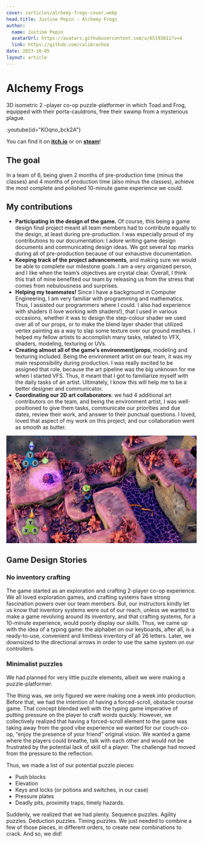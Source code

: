 ```yaml
---
cover: /articles/alchemy-frogs-cover.webp
head.title: Justine Pepin - Alchemy Frogs
author:
  name: Justine Pepin
  avatarUrl: https://avatars.githubusercontent.com/u/65193811?v=4
  link: https://github.com/calibrachoa
date: 2023-10-05
layout: article
---
```


# Alchemy Frogs

3D isometric 2 -player co-op puzzle-platformer in which Toad and Frog, equipped with their porta-cauldrons, free their swamp from a mysterious plague. 

:youtube{id="KOqno_bck2A"}

You can find it on [**itch.io**](https://alchemyfrogs.itch.io/alchemy-frogs) or on [**steam**](https://store.steampowered.com/app/2684830/Alchemy_Frogs/)!

## The goal

In a team of 6, being given 2 months of pre-production time (minus the classes) and 4 months of production time (also minus the classes), achieve the most complete and polished 10-minute game experience we could. 

## My contributions

- **Participating in the design of the game.** Of course, this being a game design final project meant all team members had to contribute equally to the design, at least during pre-production. I was especially proud of my contributions to our documentation: I adore writing game design documents and communicating design ideas. We got several top marks during all of pre-production because of our exhaustive documentation.
- **Keeping track of the project advancements**, and making sure we would be able to complete our milestone goals. I am a very organized person, and I like when the team’s objectives are crystal clear. Overall, I think this trait of mine benefited our team by releasing us from the stress that comes from nebulousness and surprises. 
- **Helping my teammates!** Since I have a background in Computer Engineering, I am very familiar with programming and mathematics. Thus, I assisted our programmers where I could. I also had experience with shaders (I love working with shaders!), that I used in various occasions, whether it was to design the step-colour shader we used over all of our props, or to make the blend layer shader that utilized vertex painting as a way to slap some texture over our ground meshes. I helped my fellow artists to accomplish many tasks, related to VFX, shaders, modeling, texturing or UVs.
- **Creating almost all of the game’s environment/props**, modeling and texturing included. Being the environment artist on our team, it was my main responsibility during production. I was really excited to be assigned that role, because the art pipeline was the big unknown for me when I started VFS. Thus, it meant that I got to familiarize myself with the daily tasks of an artist. Ultimately, I know this will help me to be a better designer and communicator.
- **Coordinating our 2D art collaborators**: we had 4 additional art contributors on the team, and being the environment artist, I was well-positioned to give them tasks, communicate our priorities and due dates, review their work, and answer to their punctual questions. I loved, loved that aspect of my work on this project, and our collaboration went as smooth as butter.

[![pink-stage-alchemy-frogs.png](/articles/pink-stage-alchemy-frogs.png)](https://alchemyfrogs.itch.io/alchemy-frogs)

## Game Design Stories 

### No inventory crafting

The game started as an exploration and crafting 2-player co-op experience. We all loved exploration games, and crafting systems have strong fascination powers over our team members. But, our instructors kindly let us know that inventory systems were out of our reach, unless we wanted to make a game revolving around its inventory, and that crafting systems, for a 10-minute experience, would poorly display our skills. Thus, we came up with the idea of a typing game: the alphabet on our keyboards, after all, is a ready-to-use, convenient and limitless inventory of all 26 letters. Later, we downsized to the directional arrows in order to use the same system on our controllers.

### Minimalist puzzles

We had planned for very little puzzle elements, albeit we were making a puzzle-platformer.

The thing was, we only figured we were making one a week into production. Before that, we had the intention of having a forced-scroll, obstacle course game. That concept blended well with the typing game imperative of putting pressure on the player to craft words quickly. However, we collectively realized that having a forced-scroll element to the game was taking away from the good vibe experience we wanted for our couch-co-op, “enjoy the presence of your friend” original vision. We wanted a game where the players could breathe, talk with each other and would not be frustrated by the potential lack of skill of a player. The challenge had moved from the pressure to the reflection.

Thus, we made a list of our potential puzzle pieces:

- Push blocks
- Elevation
- Keys and locks (or potions and switches, in our case)
- Pressure plates
- Deadly pits, proximity traps, timely hazards.

Suddenly, we realized that we had plenty. Sequence puzzles. Agility puzzles. Deduction puzzles. Timing puzzles. We just needed to combine a few of those pieces, in different orders, to create new combinations to crack. And so, we did!
